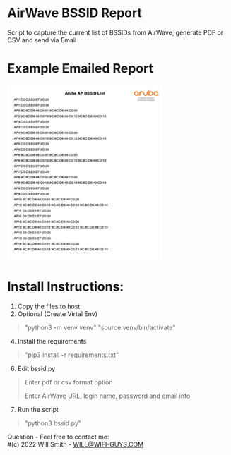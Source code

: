 # AirWave BSSID Report
Script to capture the current list of BSSIDs from AirWave, generate PDF or CSV and send via Email

# Example Emailed Report
<img src="https://github.com/WifiGuyWill/AirWave-BSSID-Report/blob/main/bssid.jpg" width="350" height="400">

# Install Instructions:

  1. Copy the files to host
  2. Optional (Create Virtal Env)
   > "python3 -m venv venv"
   > "source venv/bin/activate"
  4. Install the requirements
   > "pip3 install -r requirements.txt"
  6. Edit bssid.py
   > Enter pdf or csv format option
   > 
   > Enter AirWave URL, login name, password and email info
  7. Run the script
   > "python3 bssid.py"

  
Question - Feel free to contact me:   
#(c) 2022 Will Smith - WILL@WIFI-GUYS.COM
